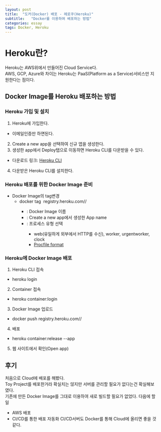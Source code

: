 ```yaml
---
layout: post
title:  "도커(Docker) 배포 - 헤로쿠(Heroku)"
subtitle:   "Docker를 이용하여 배포하는 방법"
categories: essay
tags: Docker, Heroku
---
```



# Heroku란?
Heroku는 AWS위에서 만들어진 Cloud Service다.  
AWS, GCP, Azure와 차이는 Heroku는 PaaS(Platform as a Service)서비스만 지원한다는 점이다.

## Docker Image를 Heroku 배포하는 방법
### Heroku 가입 및 설치
1. Heroku에 가입한다.
  - 이메일인증만 하면된다.
2. Create a new app을 선택하여 신규 앱을 생성한다.
3. 생성한 app에서 Deploy탭으로 이동하면 Heroku CLI를 다운받을 수 있다.
  - 다운로드 링크: [Heroku CLI](https://devcenter.heroku.com/articles/heroku-command-line)
4. 다운받은 Heroku CLI를 설치한다.

### Heroku 배포를 위한 Docker Image 준비
- Docker Image의 tag변경
  - docker tag <image> registry.heroku.com/<app>/<process-type>
    - <image>: Docker Image 이름
    - <app>: Create a new app에서 생성한 App name
    - <process-type>: 프로세스 유형 선택
      - web(유일하게 외부에서 HTTP를 수신), worker, urgentworker, clock
      - [Procfile format](https://devcenter.heroku.com/articles/procfile#procfile-format)

### Heroku에 Docker Image 배포
1. Heroku CLI 접속
  - heroku login
2. Container 접속
  - heroku container:login
3. Docker Image 업로드
  - docker push registry.heroku.com/<app>/<process-type>
4. 배포
  - heroku container:release --app <app> <process-type>
5. 웹 사이트에서 확인(Open app)

## 후기
처음으로 Cloud에 배포를 해봤다.  
Toy Project를 배포한거라 확실치는 않지만 서버를 관리할 필요가 없다는건 확실해보였다.  
기존에 만든 Docker Image를 그대로 이용하여 새로 빌드할 필요가 없었다.
다음에 할 일
- AWS 배포
- CI/CD를 통한 배포 자동화
CI/CD서버도 Docker를 통해 Cloud에 올리면 좋을 것 같다.
